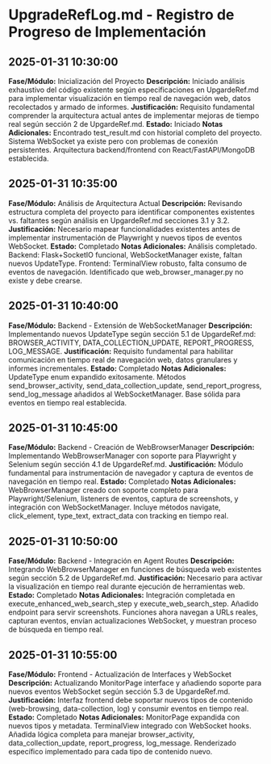 # UpgradeRefLog.md - Registro de Progreso de Implementación

## 2025-01-31 10:30:00
**Fase/Módulo:** Inicialización del Proyecto
**Descripción:** Iniciado análisis exhaustivo del código existente según especificaciones en UpgardeRef.md para implementar visualización en tiempo real de navegación web, datos recolectados y armado de informes.
**Justificación:** Requisito fundamental comprender la arquitectura actual antes de implementar mejoras de tiempo real según sección 2 de UpgardeRef.md.
**Estado:** Iniciado
**Notas Adicionales:** Encontrado test_result.md con historial completo del proyecto. Sistema WebSocket ya existe pero con problemas de conexión persistentes. Arquitectura backend/frontend con React/FastAPI/MongoDB establecida.

## 2025-01-31 10:35:00
**Fase/Módulo:** Análisis de Arquitectura Actual
**Descripción:** Revisando estructura completa del proyecto para identificar componentes existentes vs. faltantes según análisis en UpgardeRef.md secciones 3.1 y 3.2.
**Justificación:** Necesario mapear funcionalidades existentes antes de implementar instrumentación de Playwright y nuevos tipos de eventos WebSocket.
**Estado:** Completado
**Notas Adicionales:** Análisis completado. Backend: Flask+SocketIO funcional, WebSocketManager existe, faltan nuevos UpdateType. Frontend: TerminalView robusto, falta consumo de eventos de navegación. Identificado que web_browser_manager.py no existe y debe crearse.

## 2025-01-31 10:40:00
**Fase/Módulo:** Backend - Extensión de WebSocketManager
**Descripción:** Implementando nuevos UpdateType según sección 5.1 de UpgardeRef.md: BROWSER_ACTIVITY, DATA_COLLECTION_UPDATE, REPORT_PROGRESS, LOG_MESSAGE.
**Justificación:** Requisito fundamental para habilitar comunicación en tiempo real de navegación web, datos granulares y informes incrementales.
**Estado:** Completado
**Notas Adicionales:** UpdateType enum expandido exitosamente. Métodos send_browser_activity, send_data_collection_update, send_report_progress, send_log_message añadidos al WebSocketManager. Base sólida para eventos en tiempo real establecida.

## 2025-01-31 10:45:00
**Fase/Módulo:** Backend - Creación de WebBrowserManager
**Descripción:** Implementando WebBrowserManager con soporte para Playwright y Selenium según sección 4.1 de UpgardeRef.md.
**Justificación:** Módulo fundamental para instrumentación de navegador y captura de eventos de navegación en tiempo real.
**Estado:** Completado
**Notas Adicionales:** WebBrowserManager creado con soporte completo para Playwright/Selenium, listeners de eventos, captura de screenshots, y integración con WebSocketManager. Incluye métodos navigate, click_element, type_text, extract_data con tracking en tiempo real.

## 2025-01-31 10:50:00
**Fase/Módulo:** Backend - Integración en Agent Routes
**Descripción:** Integrando WebBrowserManager en funciones de búsqueda web existentes según sección 5.2 de UpgardeRef.md.
**Justificación:** Necesario para activar la visualización en tiempo real durante ejecución de herramientas web.
**Estado:** Completado
**Notas Adicionales:** Integración completada en execute_enhanced_web_search_step y execute_web_search_step. Añadido endpoint para servir screenshots. Funciones ahora navegan a URLs reales, capturan eventos, envían actualizaciones WebSocket, y muestran proceso de búsqueda en tiempo real.

## 2025-01-31 10:55:00
**Fase/Módulo:** Frontend - Actualización de Interfaces y WebSocket
**Descripción:** Actualizando MonitorPage interface y añadiendo soporte para nuevos eventos WebSocket según sección 5.3 de UpgardeRef.md.
**Justificación:** Interfaz frontend debe soportar nuevos tipos de contenido (web-browsing, data-collection, log) y consumir eventos en tiempo real.
**Estado:** Completado
**Notas Adicionales:** MonitorPage expandida con nuevos tipos y metadata. TerminalView integrado con WebSocket hooks. Añadida lógica completa para manejar browser_activity, data_collection_update, report_progress, log_message. Renderizado específico implementado para cada tipo de contenido nuevo.